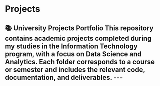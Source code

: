 # Projects
## 📚 University Projects Portfolio  This repository contains academic projects completed during my studies in the Information Technology program, with a focus on **Data Science** and **Analytics**. Each folder corresponds to a course or semester and includes the relevant code, documentation, and deliverables.  ---
